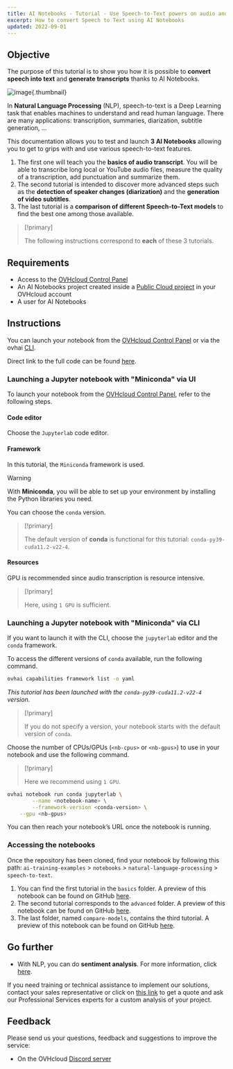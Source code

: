 ```yaml
---
title: AI Notebooks - Tutorial - Use Speech-to-Text powers on audio and video
excerpt: How to convert Speech to Text using AI Notebooks
updated: 2022-09-01
---
```


## Objective

The purpose of this tutorial is to show you how it is possible to **convert speech into text** and **generate transcripts** thanks to AI Notebooks.

![image](images/speech-to-text.jpeg){.thumbnail}

In **Natural Language Processing** (NLP), speech-to-text is a Deep Learning task that enables machines to understand and read human language. There are many applications: transcription, summaries, diarization, subtitle generation, ...

This documentation allows you to test and launch **3 AI Notebooks** allowing you to get to grips with and use various speech-to-text features.

1. The first one will teach you the **basics of audio transcript**. You will be able to transcribe long local or YouTube audio files, measure the quality of a transcription, add punctuation and summarize them.
2. The second tutorial is intended to discover more advanced steps such as the **detection of speaker changes (diarization)** and the **generation of video subtitles**.
3. The last tutorial is a **comparison of different Speech-to-Text models** to find the best one among those available.

> [!primary]
>
> The following instructions correspond to **each** of these 3 tutorials.
>

## Requirements

- Access to the [OVHcloud Control Panel](/links/manager)
- An AI Notebooks project created inside a [Public Cloud project](https://www.ovhcloud.com/en-gb/public-cloud/) in your OVHcloud account
- A user for AI Notebooks

## Instructions

You can launch your notebook from the [OVHcloud Control Panel](/links/manager) or via the ovhai [CLI](/pages/public_cloud/ai_machine_learning/cli_11_howto_run_notebook_cli).

Direct link to the full code can be found [here](https://github.com/ovh/ai-training-examples/tree/main/notebooks/natural-language-processing/speech-to-text/miniconda).

### Launching a Jupyter notebook with "Miniconda" via UI

To launch your notebook from the [OVHcloud Control Panel](/links/manager), refer to the following steps.

#### Code editor

Choose the `Jupyterlab` code editor.

#### Framework

In this tutorial, the `Miniconda` framework is used.

> [!warning]
>
> With **Miniconda**, you will be able to set up your environment by installing the Python libraries you need.
>

You can choose the `conda` version.

> [!primary]
>
> The default version of **conda** is functional for this tutorial: `conda-py39-cuda11.2-v22-4`.
>

#### Resources

GPU is recommended since audio transcription is resource intensive.

> [!primary]
>
> Here, using `1 GPU` is sufficient.
>

### Launching a Jupyter notebook with "Miniconda" via CLI

If you want to launch it with the CLI, choose the `jupyterlab` editor and the `conda` framework.

To access the different versions of `conda` available, run the following command.

```bash
ovhai capabilities framework list -o yaml
```

*This tutorial has been launched with the `conda-py39-cuda11.2-v22-4` version.*

> [!primary]
>
> If you do not specify a version, your notebook starts with the default version of `conda`.
>

Choose the number of CPUs/GPUs (`<nb-cpus>` or `<nb-gpus>`) to use in your notebook and use the following command.

> [!primary]
>
> Here we recommend using `1 GPU`.
>

```bash
ovhai notebook run conda jupyterlab \
		--name <notebook-name> \
		--framework-version <conda-version> \
  	--gpu <nb-gpus>
```

You can then reach your notebook’s URL once the notebook is running.

### Accessing the notebooks

Once the repository has been cloned, find your notebook by following this path: `ai-training-examples` > `notebooks` > `natural-language-processing` > `speech-to-text`.

1. You can find the first tutorial in the `basics` folder. A preview of this notebook can be found on GitHub [here](https://github.com/ovh/ai-training-examples/blob/main/notebooks/natural-language-processing/speech-to-text/miniconda/basics/speech-to-text-basics.ipynb).
2. The second tutorial corresponds to the `advanced` folder. A preview of this notebook can be found on GitHub [here](https://github.com/ovh/ai-training-examples/blob/main/notebooks/natural-language-processing/speech-to-text/miniconda/advanced/speech-to-text-advanced.ipynb).
3. The last folder, named `compare-models`, contains the third tutorial. A preview of this notebook can be found on GitHub [here](https://github.com/ovh/ai-training-examples/blob/main/notebooks/natural-language-processing/speech-to-text/miniconda/compare-models/speech-to-text-compare-models.ipynb).

## Go further

- With NLP, you can do **sentiment analysis**. For more information, click [here](/pages/public_cloud/ai_machine_learning/notebook_tuto_05_hugging_face_sentiment_analysis).

If you need training or technical assistance to implement our solutions, contact your sales representative or click on [this link](https://www.ovhcloud.com/en-gb/professional-services/) to get a quote and ask our Professional Services experts for a custom analysis of your project.

## Feedback

Please send us your questions, feedback and suggestions to improve the service:

- On the OVHcloud [Discord server](https://discord.com/invite/vXVurFfwe9)

